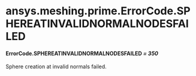 # ansys.meshing.prime.ErrorCode.SPHEREATINVALIDNORMALNODESFAILED



#### ErrorCode.SPHEREATINVALIDNORMALNODESFAILED *= 350*

Sphere creation at invalid normals failed.

<!-- !! processed by numpydoc !! -->
